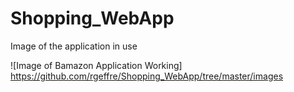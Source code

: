 # Shopping_WebApp

Image of the application in use

![Image of Bamazon Application Working]
https://github.com/rgeffre/Shopping_WebApp/tree/master/images

